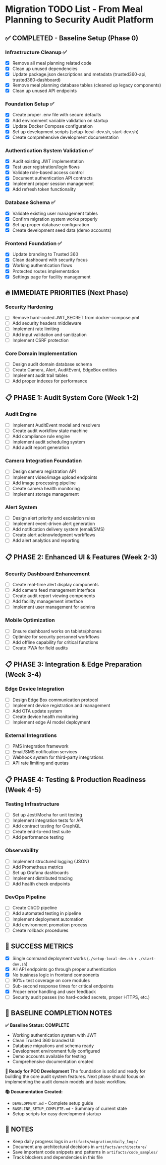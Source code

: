 # Migration TODO List - From Meal Planning to Security Audit Platform

## ✅ COMPLETED - Baseline Setup (Phase 0)

### Infrastructure Cleanup ✅
- [x] Remove all meal planning related code
- [x] Clean up unused dependencies  
- [x] Update package.json descriptions and metadata (trusted360-api, trusted360-dashboard)
- [x] Remove meal planning database tables (cleaned up legacy components)
- [x] Clean up unused API endpoints

### Foundation Setup ✅
- [x] Create proper .env file with secure defaults
- [x] Add environment variable validation on startup
- [x] Update Docker Compose configuration
- [x] Set up development scripts (setup-local-dev.sh, start-dev.sh)
- [x] Create comprehensive development documentation

### Authentication System Validation ✅
- [x] Audit existing JWT implementation
- [x] Test user registration/login flows  
- [x] Validate role-based access control
- [x] Document authentication API contracts
- [x] Implement proper session management
- [x] Add refresh token functionality

### Database Schema ✅
- [x] Validate existing user management tables
- [x] Confirm migration system works properly
- [x] Set up proper database configuration
- [x] Create development seed data (demo accounts)

### Frontend Foundation ✅
- [x] Update branding to Trusted 360
- [x] Clean dashboard with security focus
- [x] Working authentication flows
- [x] Protected routes implementation
- [x] Settings page for facility management

## 🔥 IMMEDIATE PRIORITIES (Next Phase)

### Security Hardening
- [ ] Remove hard-coded JWT_SECRET from docker-compose.yml
- [ ] Add security headers middleware
- [ ] Implement rate limiting
- [ ] Add input validation and sanitization
- [ ] Implement CSRF protection

### Core Domain Implementation
- [ ] Design audit domain database schema
- [ ] Create Camera, Alert, AuditEvent, EdgeBox entities
- [ ] Implement audit trail tables
- [ ] Add proper indexes for performance

## 📋 PHASE 1: Audit System Core (Week 1-2)

### Audit Engine
- [ ] Implement AuditEvent model and resolvers
- [ ] Create audit workflow state machine
- [ ] Add compliance rule engine
- [ ] Implement audit scheduling system
- [ ] Add audit report generation

### Camera Integration Foundation
- [ ] Design camera registration API
- [ ] Implement video/image upload endpoints
- [ ] Add image processing pipeline
- [ ] Create camera health monitoring
- [ ] Implement storage management

### Alert System
- [ ] Design alert priority and escalation rules
- [ ] Implement event-driven alert generation
- [ ] Add notification delivery system (email/SMS)
- [ ] Create alert acknowledgment workflows
- [ ] Add alert analytics and reporting

## 📋 PHASE 2: Enhanced UI & Features (Week 2-3)

### Security Dashboard Enhancement
- [ ] Create real-time alert display components
- [ ] Add camera feed management interface
- [ ] Create audit report viewing components
- [ ] Add facility management interface
- [ ] Implement user management for admins

### Mobile Optimization
- [ ] Ensure dashboard works on tablets/phones
- [ ] Optimize for security personnel workflows
- [ ] Add offline capability for critical functions
- [ ] Create PWA for field audits

## 📋 PHASE 3: Integration & Edge Preparation (Week 3-4)

### Edge Device Integration
- [ ] Design Edge Box communication protocol
- [ ] Implement device registration and management
- [ ] Add OTA update system
- [ ] Create device health monitoring
- [ ] Implement edge AI model deployment

### External Integrations
- [ ] PMS integration framework
- [ ] Email/SMS notification services
- [ ] Webhook system for third-party integrations
- [ ] API rate limiting and quotas

## 📋 PHASE 4: Testing & Production Readiness (Week 4-5)

### Testing Infrastructure
- [ ] Set up Jest/Mocha for unit testing
- [ ] Implement integration tests for API
- [ ] Add contract testing for GraphQL
- [ ] Create end-to-end test suite
- [ ] Add performance testing

### Observability
- [ ] Implement structured logging (JSON)
- [ ] Add Prometheus metrics
- [ ] Set up Grafana dashboards
- [ ] Implement distributed tracing
- [ ] Add health check endpoints

### DevOps Pipeline
- [ ] Create CI/CD pipeline
- [ ] Add automated testing in pipeline
- [ ] Implement deployment automation
- [ ] Add environment promotion process
- [ ] Create rollback procedures

## 🎯 SUCCESS METRICS

- [x] Single command deployment works (`./setup-local-dev.sh` + `./start-dev.sh`)
- [x] All API endpoints go through proper authentication
- [x] No business logic in frontend components
- [ ] 90%+ test coverage on core modules
- [ ] Sub-second response times for critical endpoints
- [x] Proper error handling and user feedback
- [ ] Security audit passes (no hard-coded secrets, proper HTTPS, etc.)

## 📝 BASELINE COMPLETION NOTES

**✅ Baseline Status: COMPLETE**
- Working authentication system with JWT
- Clean Trusted 360 branded UI
- Database migrations and schema ready
- Development environment fully configured
- Demo accounts available for testing
- Comprehensive documentation created

**🎯 Ready for POC Development**
The foundation is solid and ready for building the core audit system features. Next phase should focus on implementing the audit domain models and basic workflow.

**📚 Documentation Created:**
- `DEVELOPMENT.md` - Complete setup guide
- `BASELINE_SETUP_COMPLETE.md` - Summary of current state
- Setup scripts for easy development startup

## 📝 NOTES

- Keep daily progress logs in `artifacts/migration/daily_logs/`
- Document any architectural decisions in `artifacts/architecture/`
- Save important code snippets and patterns in `artifacts/code_samples/`
- Track blockers and dependencies in this file 